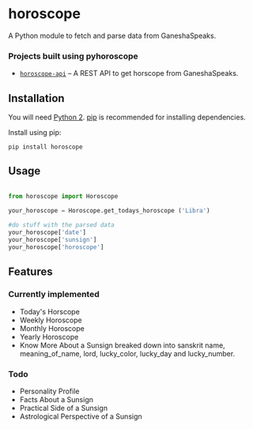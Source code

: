 # horoscope

A Python module to fetch and parse data from GaneshaSpeaks.

### Projects built using pyhoroscope
* [`horoscope-api`](https://github.com/tapasweni-pathak/horoscope-api) – A REST API to get horscope from GaneshaSpeaks.


## Installation
You will need [Python 2](https://www.python.org/download/). [pip](http://pip.readthedocs.org/en/latest/installing.html) is recommended for installing dependencies.

Install using pip:

    pip install horoscope

## Usage

```python

from horoscope import Horoscope

your_horoscope = Horoscope.get_todays_horoscope ('Libra')
    
#do stuff with the parsed data
your_horoscope['date']
your_horoscope['sunsign']
your_horoscope['horoscope']

```

## Features
### Currently implemented
* Today's Horscope 
* Weekly Horoscope
* Monthly Horoscope
* Yearly Horoscope
* Know More About a Sunsign
    breaked down into  sanskrit name, meaning_of_name, lord, lucky_color, lucky_day and lucky_number.


### Todo
* Personality Profile 
* Facts About a Sunsign
* Practical Side of a Sunsign
* Astrological Perspective of a Sunsign
